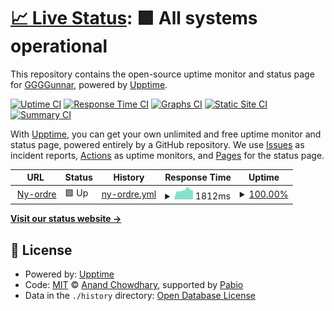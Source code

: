 # [📈 Live Status](https://GGGGunnar.github.io/upptime): <!--live status--> **🟩 All systems operational**

This repository contains the open-source uptime monitor and status page for [GGGGunnar](https://GGGGunnar.github.io/upptime), powered by [Upptime](https://github.com/upptime/upptime).

[![Uptime CI](https://github.com/GGGGunnar/upptime/workflows/Uptime%20CI/badge.svg)](https://github.com/GGGGunnar/upptime/actions?query=workflow%3A%22Uptime+CI%22)
[![Response Time CI](https://github.com/GGGGunnar/upptime/workflows/Response%20Time%20CI/badge.svg)](https://github.com/GGGGunnar/upptime/actions?query=workflow%3A%22Response+Time+CI%22)
[![Graphs CI](https://github.com/GGGGunnar/upptime/workflows/Graphs%20CI/badge.svg)](https://github.com/GGGGunnar/upptime/actions?query=workflow%3A%22Graphs+CI%22)
[![Static Site CI](https://github.com/GGGGunnar/upptime/workflows/Static%20Site%20CI/badge.svg)](https://github.com/GGGGunnar/upptime/actions?query=workflow%3A%22Static+Site+CI%22)
[![Summary CI](https://github.com/GGGGunnar/upptime/workflows/Summary%20CI/badge.svg)](https://github.com/GGGGunnar/upptime/actions?query=workflow%3A%22Summary+CI%22)

With [Upptime](https://upptime.js.org), you can get your own unlimited and free uptime monitor and status page, powered entirely by a GitHub repository. We use [Issues](https://github.com/GGGGunnar/upptime/issues) as incident reports, [Actions](https://github.com/GGGGunnar/upptime/actions) as uptime monitors, and [Pages](https://GGGGunnar.github.io/upptime) for the status page.

<!--start: status pages-->
<!-- This summary is generated by Upptime (https://github.com/upptime/upptime) -->
<!-- Do not edit this manually, your changes will be overwritten -->
<!-- prettier-ignore -->
| URL | Status | History | Response Time | Uptime |
| --- | ------ | ------- | ------------- | ------ |
| <img alt="" src="https://icons.duckduckgo.com/ip3/ny-ordre.no.ico" height="13"> [Ny-ordre](https://ny-ordre.no) | 🟩 Up | [ny-ordre.yml](https://github.com/GGGGunnar/upptime/commits/HEAD/history/ny-ordre.yml) | <details><summary><img alt="Response time graph" src="./graphs/ny-ordre/response-time-week.png" height="20"> 1812ms</summary><br><a href="https://GGGGunnar.github.io/upptime/history/ny-ordre"><img alt="Response time 1256" src="https://img.shields.io/endpoint?url=https%3A%2F%2Fraw.githubusercontent.com%2FGGGGunnar%2Fupptime%2FHEAD%2Fapi%2Fny-ordre%2Fresponse-time.json"></a><br><a href="https://GGGGunnar.github.io/upptime/history/ny-ordre"><img alt="24-hour response time 1694" src="https://img.shields.io/endpoint?url=https%3A%2F%2Fraw.githubusercontent.com%2FGGGGunnar%2Fupptime%2FHEAD%2Fapi%2Fny-ordre%2Fresponse-time-day.json"></a><br><a href="https://GGGGunnar.github.io/upptime/history/ny-ordre"><img alt="7-day response time 1812" src="https://img.shields.io/endpoint?url=https%3A%2F%2Fraw.githubusercontent.com%2FGGGGunnar%2Fupptime%2FHEAD%2Fapi%2Fny-ordre%2Fresponse-time-week.json"></a><br><a href="https://GGGGunnar.github.io/upptime/history/ny-ordre"><img alt="30-day response time 1918" src="https://img.shields.io/endpoint?url=https%3A%2F%2Fraw.githubusercontent.com%2FGGGGunnar%2Fupptime%2FHEAD%2Fapi%2Fny-ordre%2Fresponse-time-month.json"></a><br><a href="https://GGGGunnar.github.io/upptime/history/ny-ordre"><img alt="1-year response time 1256" src="https://img.shields.io/endpoint?url=https%3A%2F%2Fraw.githubusercontent.com%2FGGGGunnar%2Fupptime%2FHEAD%2Fapi%2Fny-ordre%2Fresponse-time-year.json"></a></details> | <details><summary><a href="https://GGGGunnar.github.io/upptime/history/ny-ordre">100.00%</a></summary><a href="https://GGGGunnar.github.io/upptime/history/ny-ordre"><img alt="All-time uptime 99.97%" src="https://img.shields.io/endpoint?url=https%3A%2F%2Fraw.githubusercontent.com%2FGGGGunnar%2Fupptime%2FHEAD%2Fapi%2Fny-ordre%2Fuptime.json"></a><br><a href="https://GGGGunnar.github.io/upptime/history/ny-ordre"><img alt="24-hour uptime 100.00%" src="https://img.shields.io/endpoint?url=https%3A%2F%2Fraw.githubusercontent.com%2FGGGGunnar%2Fupptime%2FHEAD%2Fapi%2Fny-ordre%2Fuptime-day.json"></a><br><a href="https://GGGGunnar.github.io/upptime/history/ny-ordre"><img alt="7-day uptime 100.00%" src="https://img.shields.io/endpoint?url=https%3A%2F%2Fraw.githubusercontent.com%2FGGGGunnar%2Fupptime%2FHEAD%2Fapi%2Fny-ordre%2Fuptime-week.json"></a><br><a href="https://GGGGunnar.github.io/upptime/history/ny-ordre"><img alt="30-day uptime 100.00%" src="https://img.shields.io/endpoint?url=https%3A%2F%2Fraw.githubusercontent.com%2FGGGGunnar%2Fupptime%2FHEAD%2Fapi%2Fny-ordre%2Fuptime-month.json"></a><br><a href="https://GGGGunnar.github.io/upptime/history/ny-ordre"><img alt="1-year uptime 99.97%" src="https://img.shields.io/endpoint?url=https%3A%2F%2Fraw.githubusercontent.com%2FGGGGunnar%2Fupptime%2FHEAD%2Fapi%2Fny-ordre%2Fuptime-year.json"></a></details>

<!--end: status pages-->

[**Visit our status website →**](https://GGGGunnar.github.io/upptime)

## 📄 License

- Powered by: [Upptime](https://github.com/upptime/upptime)
- Code: [MIT](./LICENSE) © [Anand Chowdhary](https://anandchowdhary.com), supported by [Pabio](https://pabio.com)
- Data in the `./history` directory: [Open Database License](https://opendatacommons.org/licenses/odbl/1-0/)
